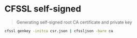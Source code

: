 # CFSSL self-signed

> Generating self-signed root CA certificate and private key

```bash
cfssl genkey -initca csr.json | cfssljson -bare ca
```
